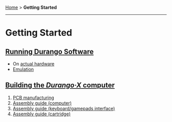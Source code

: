 [Home](index.md) > **Getting Started**
___
# Getting Started

## [Running Durango Software](start/running.md)

- On [actual hardware](start/run/hard.md)
- [Emulation](start/run/emulation.md)

## [Building the _Durango·X_ computer](start/building.md)

1. [PCB manufacturing](start/build/pcb.md)
1. [Assembly guide (computer)](start/build/durango.md)
1. [Assembly guide (keyboard/gamepads interface)](start/build/keyboard.md)
1. [Assembly guide (cartridge)](start/build/cartridge.md)
